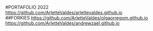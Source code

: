 #PORTAFOLIO 2022
<https://github.com/ArletteValdes/arlettevaldes.github.io>  
##FORKIES
<https://github.com/ArletteValdes/olgaorregom.github.io>  
<https://github.com/ArletteValdes/andrewzael.github.io>  

  
  
